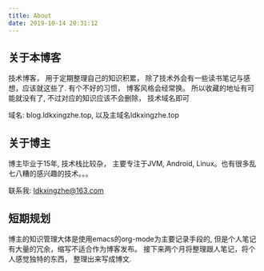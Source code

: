 ```yaml
---
title: About
date: 2019-10-14 20:31:12
---
```


## 关于本博客
技术博客， 用于定期整理自己的知识积累， 除了技术外会有一些读书笔记与感想，应该就这些了. 
有个不好的习惯， 博客风格会经常换。 所以收藏的地址有可能就没有了, 不过对应的知识应该不会删除， 技术域名即可

域名: blog.ldkxingzhe.top, 以及主域名ldkxingzhe.top

## 关于博主
博主毕业于15年, 技术栈比较杂， 主要专注于JVM, Android, Linux。也有很多乱七八糟的感兴趣的技术。。。

联系我: ldkxingzhe@163.com

## 短期规划
博主的知识管理大体是使用emacs的org-mode为主要记录手段的, 但是个人笔记有大量的冗余，缩写不适合作为博客发布。 接下来两个月将整理跟人笔记，将个人感觉独特的东西， 整理出来写成博文. 
